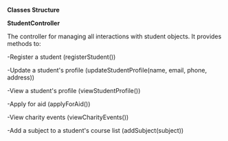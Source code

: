 **Classes Structure**

**StudentController**

The controller for managing all interactions with student objects. It provides methods to:

-Register a student (registerStudent())

-Update a student's profile (updateStudentProfile(name, email, phone, address))

-View a student's profile (viewStudentProfile())

-Apply for aid (applyForAid())

-View charity events (viewCharityEvents())

-Add a subject to a student's course list (addSubject(subject))



